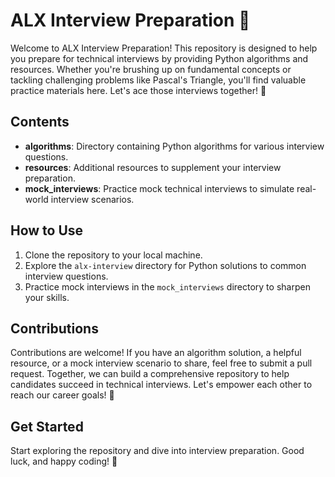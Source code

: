 # ALX Interview Preparation 🚀

Welcome to ALX Interview Preparation! This repository is designed to help you prepare for technical interviews by providing Python algorithms and resources. Whether you're brushing up on fundamental concepts or tackling challenging problems like Pascal's Triangle, you'll find valuable practice materials here. Let's ace those interviews together! 💪

## Contents

- **algorithms**: Directory containing Python algorithms for various interview questions.
- **resources**: Additional resources to supplement your interview preparation.
- **mock_interviews**: Practice mock technical interviews to simulate real-world interview scenarios.

## How to Use

1. Clone the repository to your local machine.
2. Explore the `alx-interview` directory for Python solutions to common interview questions.
3. Practice mock interviews in the `mock_interviews` directory to sharpen your skills.

## Contributions

Contributions are welcome! If you have an algorithm solution, a helpful resource, or a mock interview scenario to share, feel free to submit a pull request. Together, we can build a comprehensive repository to help candidates succeed in technical interviews. Let's empower each other to reach our career goals! 🌟

## Get Started

Start exploring the repository and dive into interview preparation. Good luck, and happy coding! 🎉
